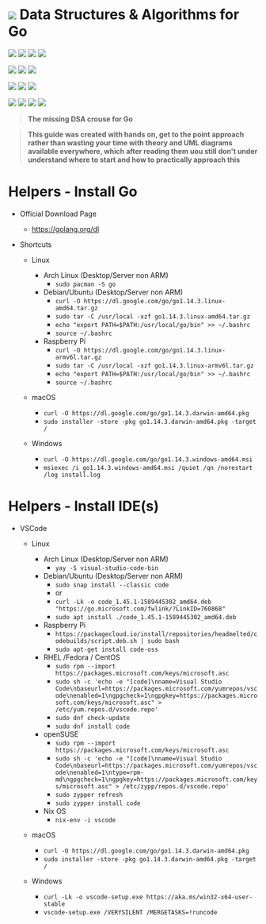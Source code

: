 # ![](https://fonts.gstatic.com/s/i/materialiconsoutlined/flare/v4/24px.svg) Data Structures &amp; Algorithms for Go
[![](https://img.shields.io/github/v/release/codemodify/dsa-book-go?style=flat-square)](https://github.com/codemodify/dsa-book-go/releases/latest)
![](https://img.shields.io/github/languages/code-size/codemodify/dsa-book-go?style=flat-square)
![](https://img.shields.io/github/last-commit/codemodify/dsa-book-go?style=flat-square)
[![](https://img.shields.io/badge/license-0--license-brightgreen?style=flat-square)](https://github.com/codemodify/TheFreeLicense)

![](https://img.shields.io/github/workflow/status/codemodify/dsa-book-go/qa?style=flat-square)
![](https://img.shields.io/github/issues/codemodify/dsa-book-go?style=flat-square)
[![](https://goreportcard.com/badge/github.com/codemodify/dsa-book-go?style=flat-square)](https://goreportcard.com/report/github.com/codemodify/dsa-book-go)

[![](https://img.shields.io/badge/godoc-reference-brightgreen?style=flat-square)](https://godoc.org/github.com/codemodify/dsa-book-go)
![](https://img.shields.io/badge/PRs-welcome-brightgreen.svg?style=flat-square)
![](https://img.shields.io/gitter/room/codemodify/dsa-book-go?style=flat-square)

![](https://img.shields.io/github/contributors/codemodify/dsa-book-go?style=flat-square)
![](https://img.shields.io/github/stars/codemodify/dsa-book-go?style=flat-square)
![](https://img.shields.io/github/watchers/codemodify/dsa-book-go?style=flat-square)
![](https://img.shields.io/github/forks/codemodify/dsa-book-go?style=flat-square)

>__The missing DSA crouse for Go__

>__This guide was created with hands on, get to the point approach rather than wasting
your time with theory and UML diagrams available everywhere, which after reading them
uou still don't under understand where to start and how to practically approach this__


# Helpers - Install Go
- Official Download Page
	- https://golang.org/dl

- Shortcuts
	- Linux
		- Arch Linux (Desktop/Server non ARM)
			- `sudo pacman -S go`
		- Debian/Ubuntu (Desktop/Server non ARM)
			- `curl -O https://dl.google.com/go/go1.14.3.linux-amd64.tar.gz`
			- `sudo tar -C /usr/local -xzf go1.14.3.linux-amd64.tar.gz`
			- `echo "export PATH=$PATH:/usr/local/go/bin" >> ~/.bashrc`
			- `source ~/.bashrc`
		- Raspberry Pi
			- `curl -O https://dl.google.com/go/go1.14.3.linux-armv6l.tar.gz`
			- `sudo tar -C /usr/local -xzf go1.14.3.linux-armv6l.tar.gz`
			- `echo "export PATH=$PATH:/usr/local/go/bin" >> ~/.bashrc`
			- `source ~/.bashrc`

	- macOS
		- `curl -O https://dl.google.com/go/go1.14.3.darwin-amd64.pkg`
		- `sudo installer -store -pkg go1.14.3.darwin-amd64.pkg -target /`

	- Windows
		- `curl -O https://dl.google.com/go/go1.14.3.windows-amd64.msi`
		- `msiexec /i go1.14.3.windows-amd64.msi /quiet /qn /norestart /log install.log`

# Helpers - Install IDE(s)
- VSCode
	- Linux
		- Arch Linux (Desktop/Server non ARM)
			- `yay -S visual-studio-code-bin`
		- Debian/Ubuntu (Desktop/Server non ARM)
			- `sudo snap install --classic code`
			- or
			- `curl -Lk -o code_1.45.1-1589445302_amd64.deb "https://go.microsoft.com/fwlink/?LinkID=760868"`
			- `sudo apt install ./code_1.45.1-1589445302_amd64.deb`
		- Raspberry Pi
			- `https://packagecloud.io/install/repositories/headmelted/codebuilds/script.deb.sh | sudo bash`
			- `sudo apt-get install code-oss`
		- RHEL /Fedora / CentOS
			- `sudo rpm --import https://packages.microsoft.com/keys/microsoft.asc`
			- `sudo sh -c 'echo -e "[code]\nname=Visual Studio Code\nbaseurl=https://packages.microsoft.com/yumrepos/vscode\nenabled=1\ngpgcheck=1\ngpgkey=https://packages.microsoft.com/keys/microsoft.asc" > /etc/yum.repos.d/vscode.repo'`
			- `sudo dnf check-update`
			- `sudo dnf install code`
		- openSUSE
			- `sudo rpm --import https://packages.microsoft.com/keys/microsoft.asc`
			- `sudo sh -c 'echo -e "[code]\nname=Visual Studio Code\nbaseurl=https://packages.microsoft.com/yumrepos/vscode\nenabled=1\ntype=rpm-md\ngpgcheck=1\ngpgkey=https://packages.microsoft.com/keys/microsoft.asc" > /etc/zypp/repos.d/vscode.repo'`
			- `sudo zypper refresh`
			- `sudo zypper install code`
		- Nix OS
			- `nix-env -i vscode`

	- macOS
		- `curl -O https://dl.google.com/go/go1.14.3.darwin-amd64.pkg`
		- `sudo installer -store -pkg go1.14.3.darwin-amd64.pkg -target /`

	- Windows
		- `curl -Lk -o vscode-setup.exe https://aka.ms/win32-x64-user-stable`
		- `vscode-setup.exe /VERYSILENT /MERGETASKS=!runcode`
